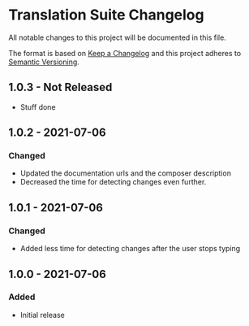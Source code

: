 # Translation Suite Changelog

All notable changes to this project will be documented in this file.

The format is based on [Keep a Changelog](http://keepachangelog.com/) and this project adheres to [Semantic Versioning](http://semver.org/).

## 1.0.3 - Not Released
- Stuff done

## 1.0.2 - 2021-07-06
### Changed
- Updated the documentation urls and the composer description
- Decreased the time for detecting changes even further.

## 1.0.1 - 2021-07-06
### Changed
- Added less time for detecting changes after the user stops typing

## 1.0.0 - 2021-07-06
### Added
- Initial release